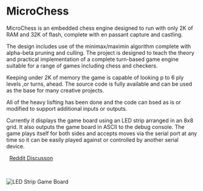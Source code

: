 # MicroChess
MicroChess is an embedded chess engine designed to run with only 2K of RAM and 32K of flash, complete with en passant capture and castling. 

The design includes use of the minimax/maximin algorithm complete with alpha-beta pruning and culling. The project is designed to teach the theory and practical implementation of a complete turn-based game engine suitable for a range of games including chess and checkers. 

Keeping under 2K of memory the game is capable of looking p to 6 ply levels ,or turns, ahead. The source code is fully available and can be used as the base for many creative projects. 

All of the heavy lisfting has been done and the code can bsed as is or modified to support additional inputs or outputs. 

Currently it displays the game board using an LED strip arranged in an 8x8 grid. It also outputs the game board in ASCII to the debug console. The game plays itself for both sides and accepts moves via the serial port at any time so it can be easily played against or controlled by another serial device. 

&nbsp;
[Reddit Discusson](https://www.reddit.com/r/arduino/comments/11q4916/so_you_want_to_build_a_chess_engine/?utm_source=share&utm_medium=web2x&context=3)

&nbsp;

![LED Strip Game Board](MicroChessSmall.gif)

&nbsp;
